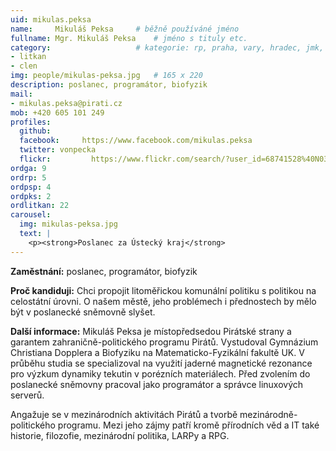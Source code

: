 ```yaml
---
uid: mikulas.peksa
name:     Mikuláš Peksa  	# běžně používáné jméno
fullname: Mgr. Mikuláš Peksa  	# jméno s tituly etc.
category:                 	# kategorie: rp, praha, vary, hradec, jmk, senat
- litkan
- clen
img: people/mikulas-peksa.jpg   # 165 x 220
description: poslanec, programátor, biofyzik
mail:
- mikulas.peksa@pirati.cz
mob: +420 605 101 249
profiles:
  github:       
  facebook:     https://www.facebook.com/mikulas.peksa
  twitter: vonpecka
  flickr:		  https://www.flickr.com/search/?user_id=68741528%40N03&sort=date-taken-desc&text=mikul%C3%A1%C5%A1%20peksa&view_all=1
ordga: 9
ordrp: 5
ordpsp: 4
ordpks: 2
ordlitkan: 22
carousel:
  img: mikulas-peksa.jpg
  text: |
    <p><strong>Poslanec za Ústecký kraj</strong>
---
```

**Zaměstnání:** poslanec, programátor, biofyzik

**Proč kandiduji:** Chci propojit litoměřickou komunální politiku s politikou na celostátní úrovni. O našem městě, jeho problémech i přednostech by mělo být v poslanecké sněmovně slyšet.

**Další informace:** Mikuláš Peksa je místopředsedou Pirátské strany a garantem zahraničně-politického programu Pirátů. Vystudoval Gymnázium Christiana Dopplera a Biofyziku na Matematicko-Fyzikální fakultě UK. V průběhu studia se specializoval na využití jaderné magnetické rezonance pro výzkum dynamiky tekutin v porézních materiálech. Před zvolením do poslanecké sněmovny pracoval jako programátor a správce linuxových serverů.

Angažuje se v mezinárodních aktivitách Pirátů a tvorbě mezinárodně-politického programu. Mezi jeho zájmy patří kromě přírodních věd a IT také historie, filozofie, mezinárodní politika, LARPy a RPG.
